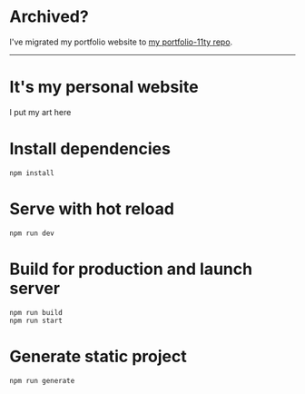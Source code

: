 # Archived?
I've migrated my portfolio website to [my portfolio-11ty repo](https://github.com/k-xvin/portfolio-11ty).

---
# It's my personal website
I put my art here

# Install dependencies
`npm install`  

# Serve with hot reload
`npm run dev`  

# Build for production and launch server
`npm run build`  
`npm run start`  

# Generate static project
`npm run generate`
